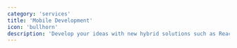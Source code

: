 ```yaml
---
category: 'services'
title: 'Mobile Development'
icon: 'bullhorn'
description: 'Develop your ideas with new hybrid solutions such as React Native and Flutter for best results on most platforms.'
---
```

